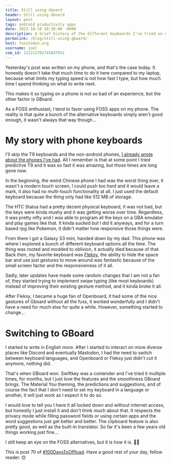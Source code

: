 ```yaml
---
title: Still using Gboard
header: Still using Gboard
layout: post
tags: android productivity apps
date: 2023-10-10 10:30:00 -0600
description: A brief history of the different keyboards I've tried on my phone, and how I ended up using GBoard despite it all.
permalink: /blog/still-using-gboard/
host: fosstodon.org
username: joel
com_id: 111211702741047931
---
```


Yesterday's post was written on my phone, and that's the case today. It honestly doesn't take that much time to do it here compared to my laptop, because what limits my typing speed is not how fast I type, but how much time I spend thinking on what to write next.

This makes it so typing on a phone is not so bad of an experience, but the other factor is GBoard.

As a FOSS enthusiast, I tend to favor using FOSS apps on my phone. The reality is that quite a bunch of the alternative keyboards simply aren't good enough, it wasn't always that way though...

# My story with phone keyboards

I'll skip the T9 keyboards and the non-android phones, [I already wrote about the phones I've had](/blog/the-smartphones-i've-owned-so-far). All I remember is that at some point I tried predictive T9 and it was so fast it was amazing, but those times are long gone now.

In the beginning, the weird Chinese phone I had was the worst thing ever, it wasn't a modern touch screen, I could push too hard and it would leave a mark, it also had no multi-touch functionality at all. I just used the default keyboard because the thing only had like 512 MB of storage.

The HTC Status had a pretty decent physical keyboard, it was not bad, but the keys were kinda mushy and it was getting worse over time. Regardless, it was pretty nifty and I was able to program all the keys on a GBA emulator and play games like that. It kinda sucked but I did it anyways, and for a turn based rpg like Pokemon, it didn't matter how responsive those things were.

From there I got a Galaxy S3 mini, handed down by my dad. This phone was where I explored a bunch of different keyboard options all the time. The thing was rooted and modded to oblivion, it actually died because of that. Back then, my favorite keyboard was [Fleksy](https://fleksy.com), the ability to hide the space bar and use just gestures to move around was fantastic because of the small screen factor and the responsiveness of it all.

Sadly, later updates have made some random changes that I am not a fan of, they started trying to implement swipe typing (like most keyboards) instead of improving their existing gesture method, and it kinda broke it all.

After Fleksy, I became a huge fan of Openboard, it had some of the nice gestures of Gboard without all the fuss, it worked wonderfully and I didn't have a need for much else for quite a while. However, something started to change...

# Switching to GBoard

I started to write in English more. After I started to interact on more diverse places like Discord and eventually Mastodon, I had the need to switch between keyboard languages, and Openboard or Fleksy just didn't cut it anymore, nothing did.

That's when GBoard won. Swiftkey was a contender and I've tried it multiple times, for months, but I just love the features and the smoothness GBoard brings. The Material You theming, the predictions and suggestions, and of course the fact that I don't need to set my keyboard in a language or another, it will just work as I expect it to do so.

I would love to tell you I have it all locked down and without internet access, but honestly I just install it and don't think much about that. It respects the privacy mode while filling password fields or using certain apps and the word suggestions just get better and better. The clipboard feature is also pretty good, as well as the built-in translator. So far it's been a few years old things working just fine...

I still keep an eye on the FOSS alternatives, but it is how it is. 🤷‍♂️

This is post 70 of [#100DaysToOffload](https://100daystooffload.com). Have a good rest of your day, fellow reader. 😊
